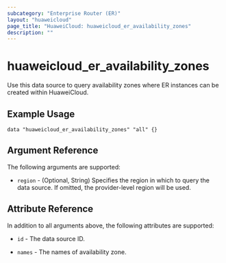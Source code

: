 ```yaml
---
subcategory: "Enterprise Router (ER)"
layout: "huaweicloud"
page_title: "HuaweiCloud: huaweicloud_er_availability_zones"
description: ""
---
```


# huaweicloud_er_availability_zones

Use this data source to query availability zones where ER instances can be created within HuaweiCloud.

## Example Usage

```hcl
data "huaweicloud_er_availability_zones" "all" {}
```

## Argument Reference

The following arguments are supported:

* `region` - (Optional, String) Specifies the region in which to query the data source.
  If omitted, the provider-level region will be used.

## Attribute Reference

In addition to all arguments above, the following attributes are supported:

* `id` - The data source ID.

* `names` - The names of availability zone.
